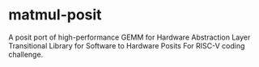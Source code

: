 # matmul-posit
A posit port of high-performance GEMM for Hardware Abstraction Layer Transitional Library for Software to Hardware Posits For RISC-V coding challenge.
